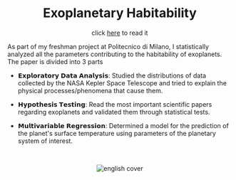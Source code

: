 <div align="center">

# Exoplanetary Habitability

click [here](https://github.com/fylls/exoplanetary-habitability/blob/main/exoplanetary%20habitability.pdf) to read it
  
</div>

As part of my freshman project at Politecnico di Milano, I statistically analyzed all the parameters contributing to the habitability of exoplanets. The paper is divided into 3 parts

- 𝗘𝘅𝗽𝗹𝗼𝗿𝗮𝘁𝗼𝗿𝘆 𝗗𝗮𝘁𝗮 𝗔𝗻𝗮𝗹𝘆𝘀𝗶𝘀: Studied the distributions of data collected by the NASA Kepler Space Telescope and tried to explain the physical processes/phenomena that cause them.

- 𝗛𝘆𝗽𝗼𝘁𝗵𝗲𝘀𝗶𝘀 𝗧𝗲𝘀𝘁𝗶𝗻𝗴: Read the most important scientific papers regarding exoplanets and validated them through statistical tests.

- 𝗠𝘂𝗹𝘁𝗶𝘃𝗮𝗿𝗶𝗮𝗯𝗹𝗲 𝗥𝗲𝗴𝗿𝗲𝘀𝘀𝗶𝗼𝗻: Determined a model for the prediction of the planet's surface temperature using parameters of the planetary system of interest.
  
<br>

<div align="center">

![english cover](https://user-images.githubusercontent.com/55017307/133168000-3c4c19d2-6536-4913-9d72-c9bc3fb9eb2f.png)

</div>

